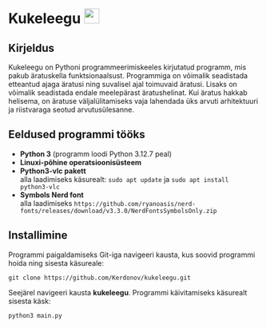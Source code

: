 # Kukeleegu <img src='https://github.com/user-attachments/assets/e8ed4719-01bf-4fe0-aa6f-11ade2c8bae8' width='30'>

## Kirjeldus
Kukeleegu on Pythoni programmeerimiskeeles kirjutatud programm, mis pakub äratuskella funktsionaalsust. 
Programmiga on võimalik seadistada etteantud ajaga äratusi ning suvalisel ajal toimuvaid äratusi. 
Lisaks on võimalik seadistada endale meelepärast äratushelinat. 
Kui äratus hakkab helisema, on äratuse väljalülitamiseks vaja lahendada üks arvuti arhitektuuri ja riistvaraga seotud arvutusülesanne.

## Eeldused programmi tööks
- **Python 3** (programm loodi Python 3.12.7 peal)
- **Linuxi-põhine operatsioonisüsteem**
- **Python3-vlc pakett**\
  alla laadimiseks käsurealt: `sudo apt update` ja `sudo apt install python3-vlc`
- **Symbols Nerd font**\
  alla laadimiseks `https://github.com/ryanoasis/nerd-fonts/releases/download/v3.3.0/NerdFontsSymbolsOnly.zip`
  
## Installimine

Programmi paigaldamiseks Git-iga navigeeri kausta, kus soovid programmi hoida ning sisesta käsureale:
```
git clone https://github.com/Kerdonov/kukeleegu.git
```
Seejärel navigeeri kausta **kukeleegu**. Programmi käivitamiseks käsurealt sisesta käsk:
```
python3 main.py
```
